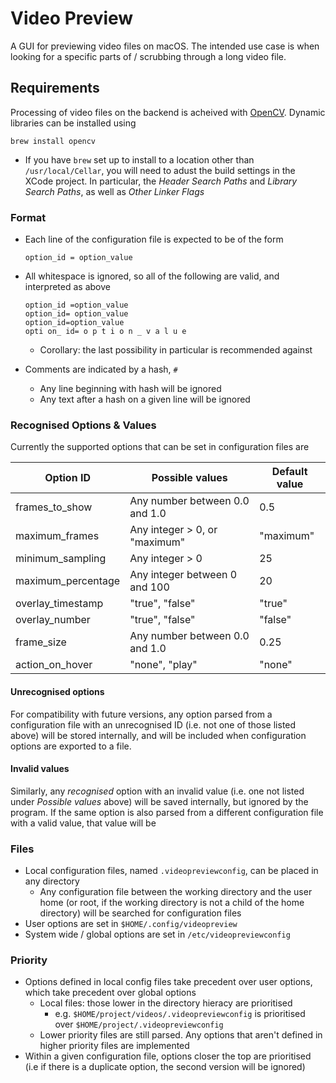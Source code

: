 # Video Preview
A GUI for previewing video files on macOS. The intended use case is when looking for a specific parts of / scrubbing through a long video file.

## Requirements

Processing of video files on the backend is acheived with  [OpenCV](https://opencv.org/). Dynamic libraries can be installed using

```
brew install opencv
```

- If you have `brew` set up to install to a location other than `/usr/local/Cellar`, you will need to adust the build settings in the XCode project. In particular, the *Header Search Paths* and *Library Search Paths*, as well as *Other Linker Flags*

### Format

- Each line of the configuration file is expected to be of the form 

  ```
  option_id = option_value
  ```

- All whitespace is ignored, so all of the following are valid, and interpreted as above

  ```
  option_id =option_value
  option_id= option_value
  option_id=option_value
  opti on_ id= o p t i o n _ v a l u e
  ```

  - Corollary: the last possibility in particular is recommended against

- Comments are indicated by a hash, `#`

  - Any line beginning with hash will be ignored
  - Any text after a hash on a given line will be ignored

### Recognised Options & Values

Currently the supported options that can be set in configuration files are

| Option ID          | Possible values                | Default value |
| ------------------ | ------------------------------ | ------------- |
| frames_to_show     | Any number between 0.0 and 1.0 | 0.5           |
| maximum_frames     | Any integer > 0, or "maximum"  | "maximum"     |
| minimum_sampling   | Any integer > 0                | 25            |
| maximum_percentage | Any integer between 0 and 100  | 20            |
| overlay_timestamp  | "true", "false"                | "true"        |
| overlay_number     | "true", "false"                | "false"       |
| frame_size         | Any number between 0.0 and 1.0 | 0.25          |
| action_on_hover    | "none", "play"                 | "none"        |

#### Unrecognised options

For compatibility with future versions, any option parsed from a configuration file with an unrecognised ID (i.e. not one of those listed above) will be stored internally, and will be included when configuration options are exported to a file.

#### Invalid values

Similarly, any *recognised* option with an invalid value (i.e. one not listed under *Possible values* above) will be saved internally, but ignored by the program. If the same option is also parsed from a different configuration file with a valid value, that value will be 

### Files

- Local configuration files, named `.videopreviewconfig`, can be placed in any directory
  - Any configuration file between the working directory and the user home (or root, if the working directory is not a child of the home directory) will be searched for configuration files
- User options are set in `$HOME/.config/videopreview`
- System wide / global options are set in `/etc/videopreviewconfig`

### Priority

- Options defined in local config files take precedent over user options, which take precedent over global options
  - Local files: those lower in the directory hieracy are prioritised
    - e.g. `$HOME/project/videos/.videopreviewconfig` is prioritised over `$HOME/project/.videopreviewconfig`
  - Lower priority files are still parsed. Any options that aren't defined in higher priority files are implemented
- Within a given configuration file, options closer the top are prioritised (i.e if there is a duplicate option, the second version will be ignored)